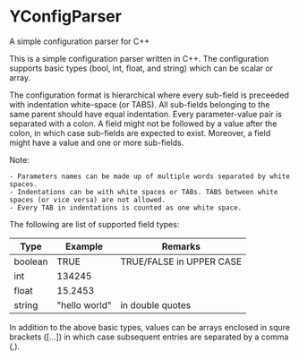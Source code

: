 # YConfigParser
A simple configuration parser for C++

This is a simple configuration parser written in C++. The configuration supports
basic types (bool, int, float, and string) which can be scalar or array.

The configuration format is hierarchical where every sub-field is preceeded with
indentation white-space (or TABS). All sub-fields belonging to the same parent
should have equal indentation. Every parameter-value pair is separated with a colon.
A field might not be followed by a value after the colon, in which case sub-fields
are expected to exist. Moreover, a field might have a value and one or more sub-fields.

Note:

	- Parameters names can be made up of multiple words separated by white spaces.
	- Indentations can be with white spaces or TABs. TABS between white spaces (or vice versa) are not allowed.
	- Every TAB in indentations is counted as one white space.

 The following are list of supported field types:

| **Type**   |   **Example**     |   **Remarks**              | 
|------------|-------------------|----------------------------|
| boolean    |     TRUE          |   TRUE/FALSE in UPPER CASE | 
| int        |     134245        |                            | 
| float      |     15.2453       |                            | 
| string     |     "hello world" |    in double quotes        | 

 In addition to the above basic types, values can be arrays enclosed in squre brackets ([...])
 in which case subsequent entries are separated by a comma (,).
